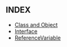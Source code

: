 
## INDEX

* [Class and Object](https://github.com/Jung-MinGi/TIL/blob/main/JAVA/Class%2CObj.md)
* [Interface](https://github.com/Jung-MinGi/TIL/blob/main/JAVA/Interface.md)
* [ReferenceVariable](https://github.com/Jung-MinGi/TIL/blob/main/JAVA/ReferenceVariable.md)
